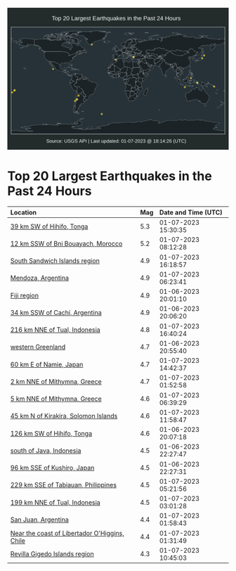 ![Map](./map.png)

# Top 20 Largest Earthquakes in the Past 24 Hours

| Location | Mag | Date and Time (UTC) |
|:---|:---|:---|
| [39 km SW of Hihifo, Tonga](https://earthquake.usgs.gov/earthquakes/eventpage/us7000j2tk) | 5.3 | 01-07-2023 15:30:35 |
| [12 km SSW of Bni Bouayach, Morocco](https://earthquake.usgs.gov/earthquakes/eventpage/us7000j2ru) | 5.2 | 01-07-2023 08:12:28 |
| [South Sandwich Islands region](https://earthquake.usgs.gov/earthquakes/eventpage/us7000j2tv) | 4.9 | 01-07-2023 16:18:57 |
| [Mendoza, Argentina](https://earthquake.usgs.gov/earthquakes/eventpage/us7000j2r8) | 4.9 | 01-07-2023 06:23:41 |
| [Fiji region](https://earthquake.usgs.gov/earthquakes/eventpage/us7000j2ml) | 4.9 | 01-06-2023 20:01:10 |
| [34 km SSW of Cachí, Argentina](https://earthquake.usgs.gov/earthquakes/eventpage/us7000j2mm) | 4.9 | 01-06-2023 20:06:20 |
| [216 km NNE of Tual, Indonesia](https://earthquake.usgs.gov/earthquakes/eventpage/us7000j2tu) | 4.8 | 01-07-2023 16:40:24 |
| [western Greenland](https://earthquake.usgs.gov/earthquakes/eventpage/us7000j2n4) | 4.7 | 01-06-2023 20:55:40 |
| [60 km E of Namie, Japan](https://earthquake.usgs.gov/earthquakes/eventpage/us7000j2td) | 4.7 | 01-07-2023 14:42:37 |
| [2 km NNE of Míthymna, Greece](https://earthquake.usgs.gov/earthquakes/eventpage/us7000j2pq) | 4.7 | 01-07-2023 01:52:58 |
| [5 km NNE of Míthymna, Greece](https://earthquake.usgs.gov/earthquakes/eventpage/us7000j2re) | 4.6 | 01-07-2023 06:39:29 |
| [45 km N of Kirakira, Solomon Islands](https://earthquake.usgs.gov/earthquakes/eventpage/us7000j2sp) | 4.6 | 01-07-2023 11:58:47 |
| [126 km SW of Hihifo, Tonga](https://earthquake.usgs.gov/earthquakes/eventpage/us7000j2mn) | 4.6 | 01-06-2023 20:07:18 |
| [south of Java, Indonesia](https://earthquake.usgs.gov/earthquakes/eventpage/us7000j2nw) | 4.5 | 01-06-2023 22:27:47 |
| [96 km SSE of Kushiro, Japan](https://earthquake.usgs.gov/earthquakes/eventpage/us7000j2nv) | 4.5 | 01-06-2023 22:27:31 |
| [229 km SSE of Tabiauan, Philippines](https://earthquake.usgs.gov/earthquakes/eventpage/us7000j2qz) | 4.5 | 01-07-2023 05:21:56 |
| [199 km NNE of Tual, Indonesia](https://earthquake.usgs.gov/earthquakes/eventpage/us7000j2q5) | 4.5 | 01-07-2023 03:01:28 |
| [San Juan, Argentina](https://earthquake.usgs.gov/earthquakes/eventpage/us7000j2pr) | 4.4 | 01-07-2023 01:58:43 |
| [Near the coast of Libertador O'Higgins, Chile](https://earthquake.usgs.gov/earthquakes/eventpage/us7000j2pk) | 4.4 | 01-07-2023 01:31:49 |
| [Revilla Gigedo Islands region](https://earthquake.usgs.gov/earthquakes/eventpage/us7000j2sb) | 4.3 | 01-07-2023 10:45:03 |
